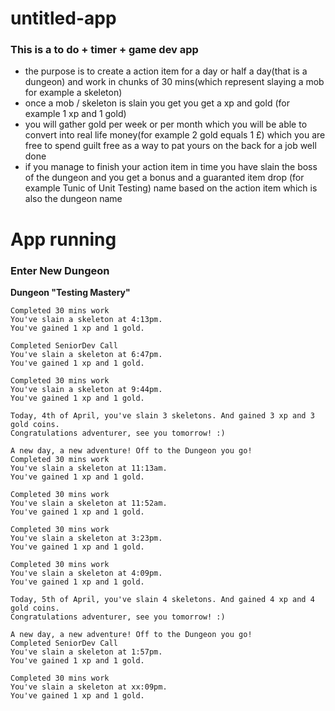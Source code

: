 # untitled-app

### This is a to do + timer + game dev app
- the purpose is to create a action item for a day or half a day(that is a dungeon) and work in chunks of 30 mins(which represent slaying a mob for example a skeleton)
- once a mob / skeleton is slain you get you get a xp and gold (for example 1 xp and 1 gold)
- you will gather gold per week or per month which you will be able to convert into real life money(for example 2 gold equals 1 £) which you are free to spend guilt free as a way to pat yours on the back for a job well done
- if you manage to finish your action item in time you have slain the boss of the dungeon and you get a bonus and a guaranted item drop (for example Tunic of Unit Testing) name based on the action item which is also the dungeon name

# App running
### Enter New Dungeon
**Dungeon "Testing Mastery"**

```
Completed 30 mins work
You've slain a skeleton at 4:13pm.  
You've gained 1 xp and 1 gold.

Completed SeniorDev Call
You've slain a skeleton at 6:47pm.  
You've gained 1 xp and 1 gold.

Completed 30 mins work
You've slain a skeleton at 9:44pm.  
You've gained 1 xp and 1 gold.

Today, 4th of April, you've slain 3 skeletons. And gained 3 xp and 3 gold coins.
Congratulations adventurer, see you tomorrow! :)

A new day, a new adventure! Off to the Dungeon you go!
Completed 30 mins work
You've slain a skeleton at 11:13am.  
You've gained 1 xp and 1 gold.

Completed 30 mins work
You've slain a skeleton at 11:52am.  
You've gained 1 xp and 1 gold.

Completed 30 mins work
You've slain a skeleton at 3:23pm.  
You've gained 1 xp and 1 gold.

Completed 30 mins work
You've slain a skeleton at 4:09pm.  
You've gained 1 xp and 1 gold.

Today, 5th of April, you've slain 4 skeletons. And gained 4 xp and 4 gold coins.
Congratulations adventurer, see you tomorrow! :)

A new day, a new adventure! Off to the Dungeon you go!
Completed SeniorDev Call
You've slain a skeleton at 1:57pm.  
You've gained 1 xp and 1 gold.

Completed 30 mins work
You've slain a skeleton at xx:09pm.  
You've gained 1 xp and 1 gold.
```
